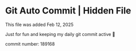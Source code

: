 # Git Auto Commit | Hidden File

This file was added Feb 12, 2025

Just for fun and keeping my daily git commit active 🤪

commit number: 189168
